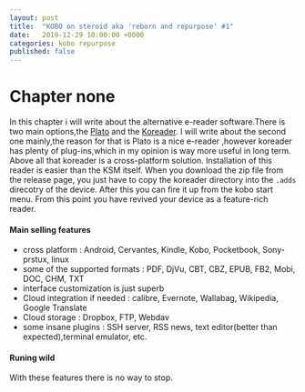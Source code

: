 ```yaml
---
layout: post
title:  "KOBO on steroid aka 'reborn and repurpose' #1"
date:   2019-12-29 10:00:00 +0000
categories: kobo repurpose
published: false
---
```

# Chapter none
In this chapter i will write about the alternative e-reader software.There is two main options,the [Plato](https://github.com/baskerville/plato) and the [Koreader](https://github.com/koreader/koreader). I will write about the second one mainly,the reason for that is Plato is a nice e-reader ,however koreader has plenty of plug-ins,which in my opinion is way more useful in long term. Above all that koreader is a cross-platform solution. Installation of this reader is easier than the KSM itself. When you download the zip file from the release page, you just have to copy the koreader directory into the `.adds` direcotry of the device. After this you can fire it up from the kobo start menu.
From this point you have revived your device as a feature-rich reader.

#### Main selling features

- cross platform : Android, Cervantes, Kindle, Kobo, Pocketbook, Sony-prstux, linux
- some of the supported formats : PDF, DjVu, CBT, CBZ, EPUB, FB2, Mobi, DOC, CHM, TXT
- interface customization is just superb
- Cloud integration if needed : calibre, Evernote, Wallabag, Wikipedia, Google Translate
- Cloud storage : Dropbox, FTP, Webdav
- some insane plugins : SSH server, RSS news, text editor(better than expected),terminal emulator, etc.

#### Runing wild

With these features there is no way to stop.
